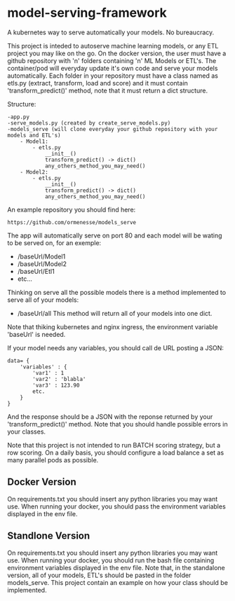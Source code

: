 # model-serving-framework
A kubernetes way to serve automatically your models. No bureaucracy.

This project is inteded to autoserve machine learning models, or any ETL project you may like on the go.
On the docker version, the user must have a github repository with 'n' folders containing 'n' ML Models or ETL's. The container/pod will everyday update it's own code and serve your models automatically.
Each folder in your repository must have a class named as etls.py (extract, transform, load and score) and it must contain 'transform_predict()' method, note that it must return a dict structure.

Structure:
```
-app.py
-serve_models.py (created by create_serve_models.py)
-models_serve (will clone everyday your github repository with your models and ETL's)
    - Model1:
        - etls.py
            __init__()
            transform_predict() -> dict()
            any_others_method_you_may_need()
    - Model2:
        - etls.py
            __init__()
            transform_predict() -> dict()
            any_others_method_you_may_need()
```
An example repository you should find here:

```
https://github.com/ormenesse/models_serve
```

The app will automatically serve on port 80 and each model will be wating to be served on, for an exemple:
- /baseUrl/Model1
- /baseUrl/Model2
- /baseUrl/Etl1
- etc...

Thinking on serve all the possible models there is a method implemented to serve all of your models:
- /baseUrl/all
This method will return all of your models into one dict.

Note that thiking kubernetes and nginx ingress, the environment variable 'baseUrl' is needed.

If your model needs any variables, you should call de URL posting a JSON:
```
data= {
    'variables' : {
        'var1' : 1
        'var2' : 'blabla'
        'var3' : 123.90
        etc.
    }
}
```
And the response should be a JSON with the reponse returned by your 'transform_predict()' method. Note that you should handle possible errors in your classes.

Note that this project is not intended to run BATCH scoring strategy, but a row scoring. On a daily basis, you should configure a load balance a set as many parallel pods as possible.

## Docker Version

On requirements.txt you should insert any python libraries you may want use.
When running your docker, you should pass the environment variables displayed in the env file.

## Standlone Version

On requirements.txt you should insert any python libraries you may want use.
When running your docker, you should run the bash file containing environment variables displayed in the env file.
Note that, in the standalone version, all of your models, ETL's should be pasted in the folder models_serve. 
This project contain an example on how your class should be implemented.
